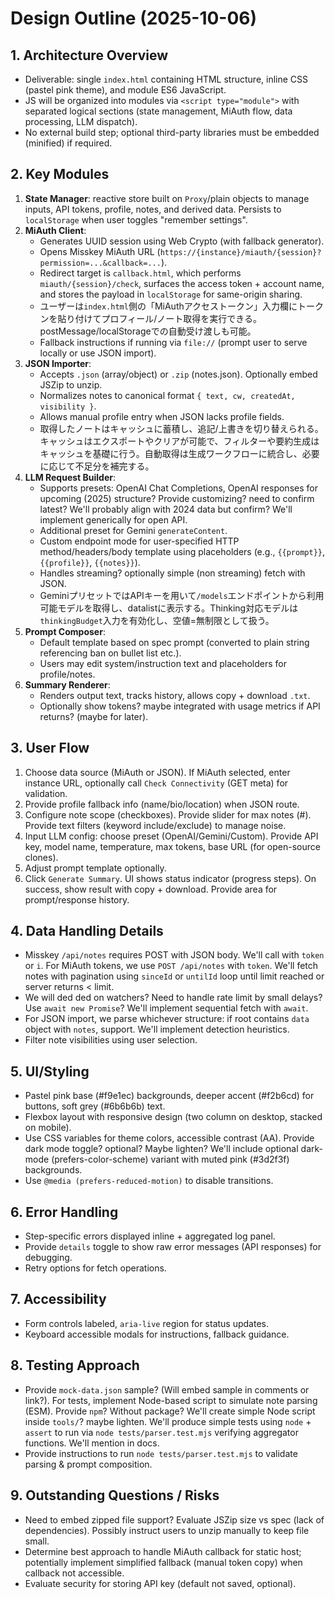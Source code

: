 # Design Outline (2025-10-06)

## 1. Architecture Overview
- Deliverable: single `index.html` containing HTML structure, inline CSS (pastel pink theme), and module ES6 JavaScript.
- JS will be organized into modules via `<script type="module">` with separated logical sections (state management, MiAuth flow, data processing, LLM dispatch).
- No external build step; optional third-party libraries must be embedded (minified) if required.

## 2. Key Modules
1. **State Manager**: reactive store built on `Proxy`/plain objects to manage inputs, API tokens, profile, notes, and derived data. Persists to `localStorage` when user toggles "remember settings".
2. **MiAuth Client**:
   - Generates UUID session using Web Crypto (with fallback generator).
   - Opens Misskey MiAuth URL (`https://{instance}/miauth/{session}?permission=...&callback=...`).
   - Redirect target is `callback.html`, which performs `miauth/{session}/check`, surfaces the access token + account name, and stores the payload in `localStorage` for same-origin sharing.
   - ユーザーは`index.html`側の「MiAuthアクセストークン」入力欄にトークンを貼り付けてプロフィール/ノート取得を実行できる。postMessage/localStorageでの自動受け渡しも可能。
   - Fallback instructions if running via `file://` (prompt user to serve locally or use JSON import).
3. **JSON Importer**:
   - Accepts `.json` (array/object) or `.zip` (notes.json). Optionally embed JSZip to unzip.
   - Normalizes notes to canonical format `{ text, cw, createdAt, visibility }`.
   - Allows manual profile entry when JSON lacks profile fields.
   - 取得したノートはキャッシュに蓄積し、追記/上書きを切り替えられる。キャッシュはエクスポートやクリアが可能で、フィルターや要約生成はキャッシュを基礎に行う。自動取得は生成ワークフローに統合し、必要に応じて不足分を補完する。
4. **LLM Request Builder**:
   - Supports presets: OpenAI Chat Completions, OpenAI responses for upcoming (2025) structure? Provide customizing? need to confirm latest? We'll probably align with 2024 data but confirm? We'll implement generically for open API.
   - Additional preset for Gemini `generateContent`.
   - Custom endpoint mode for user-specified HTTP method/headers/body template using placeholders (e.g., `{{prompt}}`, `{{profile}}`, `{{notes}}`).
   - Handles streaming? optionally simple (non streaming) fetch with JSON.
   - GeminiプリセットではAPIキーを用いて`/models`エンドポイントから利用可能モデルを取得し、datalistに表示する。Thinking対応モデルは`thinkingBudget`入力を有効化し、空値=無制限として扱う。
5. **Prompt Composer**:
   - Default template based on spec prompt (converted to plain string referencing ban on bullet list etc.).
   - Users may edit system/instruction text and placeholders for profile/notes.
6. **Summary Renderer**:
   - Renders output text, tracks history, allows copy + download `.txt`.
   - Optionally show tokens? maybe integrated with usage metrics if API returns? (maybe for later).

## 3. User Flow
1. Choose data source (MiAuth or JSON). If MiAuth selected, enter instance URL, optionally call `Check Connectivity` (GET meta) for validation.
2. Provide profile fallback info (name/bio/location) when JSON route.
3. Configure note scope (checkboxes). Provide slider for max notes (#). Provide text filters (keyword include/exclude) to manage noise.
4. Input LLM config: choose preset (OpenAI/Gemini/Custom). Provide API key, model name, temperature, max tokens, base URL (for open-source clones).
5. Adjust prompt template optionally.
6. Click `Generate Summary`. UI shows status indicator (progress steps). On success, show result with copy + download. Provide area for prompt/response history.

## 4. Data Handling Details
- Misskey `/api/notes` requires POST with JSON body. We'll call with `token` or `i`. For MiAuth tokens, we use `POST /api/notes` with `token`. We'll fetch notes with pagination using `sinceId` or `untilId` loop until limit reached or server returns < limit.
- We will ded ded on watchers? Need to handle rate limit by small delays? Use `await new Promise`? We'll implement sequential fetch with `await`.
- For JSON import, we parse whichever structure: if root contains `data` object with `notes`, support. We'll implement detection heuristics.
- Filter note visibilities using user selection.

## 5. UI/Styling
- Pastel pink base (#f9e1ec) backgrounds, deeper accent (#f2b6cd) for buttons, soft grey (#6b6b6b) text.
- Flexbox layout with responsive design (two column on desktop, stacked on mobile).
- Use CSS variables for theme colors, accessible contrast (AA). Provide dark mode toggle? optional? Maybe lighten? We'll include optional dark-mode (prefers-color-scheme) variant with muted pink (#3d2f3f) backgrounds.
- Use `@media (prefers-reduced-motion)` to disable transitions.

## 6. Error Handling
- Step-specific errors displayed inline + aggregated log panel.
- Provide `details` toggle to show raw error messages (API responses) for debugging.
- Retry options for fetch operations.

## 7. Accessibility
- Form controls labeled, `aria-live` region for status updates.
- Keyboard accessible modals for instructions, fallback guidance.

## 8. Testing Approach
- Provide `mock-data.json` sample? (Will embed sample in comments or link?). For tests, implement Node-based script to simulate note parsing (ESM). Provide `npm`? Without package? We'll create simple Node script inside `tools/`? maybe lighten. We'll produce simple tests using `node` + `assert` to run via `node tests/parser.test.mjs` verifying aggregator functions. We'll mention in docs.
- Provide instructions to run `node tests/parser.test.mjs` to validate parsing & prompt composition.

## 9. Outstanding Questions / Risks
- Need to embed zipped file support? Evaluate JSZip size vs spec (lack of dependencies). Possibly instruct users to unzip manually to keep file small.
- Determine best approach to handle MiAuth callback for static host; potentially implement simplified fallback (manual token copy) when callback not accessible.
- Evaluate security for storing API key (default not saved, optional).
